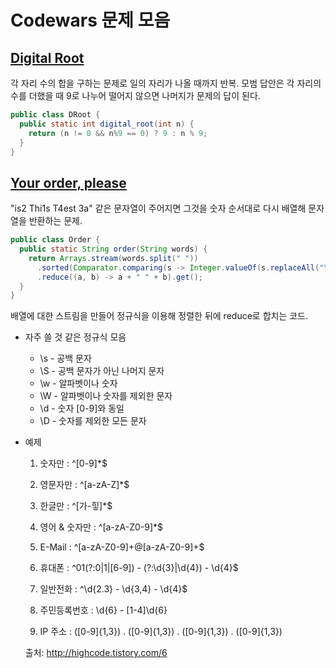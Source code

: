 # Codewars 문제 모음

## [Digital Root](https://www.codewars.com/kata/541c8630095125aba6000c00/solutions/java/all/best_practice)

각 자리 수의 합을 구하는 문제로 일의 자리가 나올 때까지 반복. 모범 답안은 각 자리의 수를 더했을 때 9로 나누어 떨어지 않으면 나머지가 문제의 답이 된다.
```java
public class DRoot {
  public static int digital_root(int n) {
    return (n != 0 && n%9 == 0) ? 9 : n % 9;
  }
}
```

## [Your order, please](https://www.codewars.com/kata/your-order-please/java)
"is2 Thi1s T4est 3a" 같은 문자열이 주어지면 그것을 숫자 순서대로 다시 배열해 문자열을 반환하는 문제.

```java
public class Order {
  public static String order(String words) {
    return Arrays.stream(words.split(" "))
      .sorted(Comparator.comparing(s -> Integer.valueOf(s.replaceAll("\\D", ""))))
      .reduce((a, b) -> a + " " + b).get();
  }
}
```
배열에 대한 스트림을 만들어 정규식을 이용해 정렬한 뒤에 reduce로 합치는 코드.
- 자주 쓸 것 같은 정규식 모음
  - \s - 공백 문자
  - \S - 공백 문자가 아닌 나머지 문자
  - \w - 알파벳이나 숫자
  - \W - 알파벳이나 숫자를 제외한 문자
  - \d - 숫자 [0-9]와 동일
  - \D - 숫자를 제외한 모든 문자
- 예제

  1) 숫자만 : ^[0-9]*$

  2) 영문자만 : ^[a-zA-Z]*$

  3) 한글만 : ^[가-힣]*$

  4) 영어 & 숫자만 : ^[a-zA-Z0-9]*$

  5) E-Mail : ^[a-zA-Z0-9]+@[a-zA-Z0-9]+$

  6) 휴대폰 : ^01(?:0|1|[6-9]) - (?:\d{3}|\d{4}) - \d{4}$

  7) 일반전화 : ^\d{2.3} - \d{3,4} - \d{4}$

  8) 주민등록번호 : \d{6} \- [1-4]\d{6}

  9) IP 주소 : ([0-9]{1,3}) \. ([0-9]{1,3}) \. ([0-9]{1,3}) \. ([0-9]{1,3})

  출처: http://highcode.tistory.com/6
